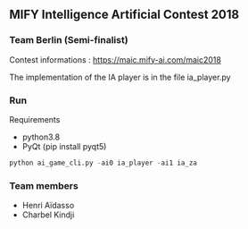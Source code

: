 ## MIFY Intelligence Artificial Contest 2018
### Team Berlin (Semi-finalist)
Contest informations : https://maic.mify-ai.com/maic2018

The implementation of the IA player is in the file ia_player.py

### Run
Requirements 
- python3.8
- PyQt (pip install pyqt5)

``` python
python ai_game_cli.py -ai0 ia_player -ai1 ia_za
```

### Team members
- Henri Aïdasso
- Charbel Kindji

